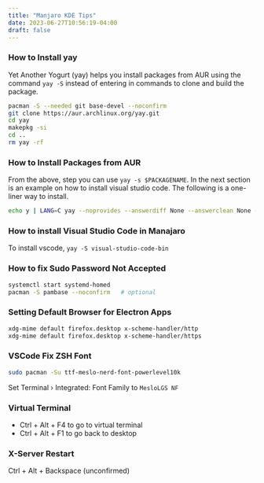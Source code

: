 ```yaml
---
title: "Manjaro KDE Tips"
date: 2023-06-27T10:56:19-04:00
draft: false
---
```


### How to Install yay

Yet Another Yogurt (yay) helps you install packages from AUR using the command `yay -S` instead of entering in commands to clone and build the package.

```zsh
pacman -S --needed git base-devel --noconfirm
git clone https://aur.archlinux.org/yay.git
cd yay
makepkg -si
cd ..
rm yay -rf
```

### How to Install Packages from AUR

From the above, step you can use `yay -s $PACKAGENAME`. In the next section is an example on how to install visual studio code.
The following is a one-liner way to install.

```sh
echo y | LANG=C yay --noprovides --answerdiff None --answerclean None --mflags "--noconfirm" $PACKAGENAME
```

### How to install Visual Studio Code in Manajaro

To install vscode, `yay -S visual-studio-code-bin`

### How to fix Sudo Password Not Accepted

```zsh
systemctl start systemd-homed
pacman -S pambase --noconfirm   # optional
```

### Setting Default Browser for Electron Apps

```sh
xdg-mime default firefox.desktop x-scheme-handler/http
xdg-mime default firefox.desktop x-scheme-handler/https
```

### VSCode Fix ZSH Font

```sh
sudo pacman -Su ttf-meslo-nerd-font-powerlevel10k
```

Set Terminal › Integrated: Font Family to `MesloLGS NF`

### Virtual Terminal

- Ctrl + Alt + F4 to go to virtual terminal
- Ctrl + Alt + F1 to go back to desktop

### X-Server Restart

Ctrl + Alt + Backspace (unconfirmed)
